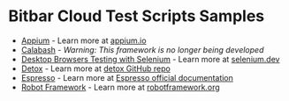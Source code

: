 # Bitbar Cloud Test Scripts Samples

* [Appium](appium/) - Learn more at [appium.io](https://appium.io/)
* [Calabash](calabash/) - _Warning: This framework is no longer being developed_
* [Desktop Browsers Testing with Selenium](desktop-browsers/) - Learn more at [selenium.dev](https://selenium.dev/)
* [Detox](detox/) - Learn more at [detox GitHub repo](https://github.com/wix/detox)
* [Espresso](espresso/) - Learn more at [Espresso official documentation](https://developer.android.com/training/testing/espresso/)
* [Robot Framework](robot-framework/) - Learn more at [robotframework.org](https://robotframework.org/)
